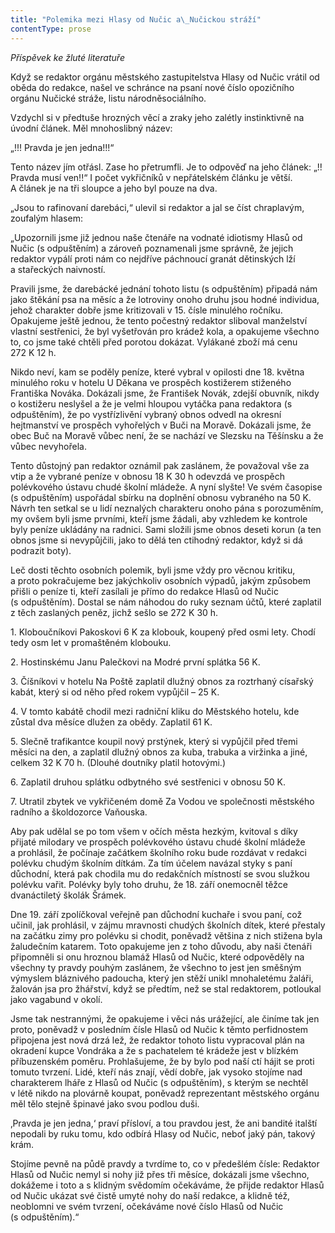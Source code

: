 ```yaml
---
title: "Polemika mezi Hlasy od Nučic a\_Nučickou stráží"
contentType: prose
---
```


<section>

<div class="centered">

<div class="verse">

_Příspěvek ke žluté literatuře_

</div>

</div>

</section>

<section>

Když se redaktor orgánu městského zastupitelstva Hlasy od Nučic vrátil od oběda do redakce, našel ve schránce na psaní nové číslo opozičního orgánu Nučické stráže, listu národněsociálního.

Vzdychl si v předtuše hrozných věcí a zraky jeho zalétly instinktivně na úvodní článek. Měl mnohoslibný název:

„!!! Pravda je jen jedna!!!“

Tento název jím otřásl. Zase ho přetrumfli. Je to odpověď na jeho článek: „!! Pravda musí ven!!“ I počet vykřičníků v nepřátelském článku je větší. A článek je na tři sloupce a jeho byl pouze na dva.

„Jsou to rafinovaní darebáci,“ ulevil si redaktor a jal se číst chrapla­vým, zoufalým hlasem:

„Upozornili jsme již jednou naše čtenáře na vodnaté idiotismy Hlasů od Nučic (s odpuštěním) a zároveň poznamenali jsme správně, že jejich redaktor vypálí proti nám co nejdříve páchnoucí granát dětinských lží a stařeckých naivností.

Pravili jsme, že darebácké jednání tohoto listu (s odpuštěním) připadá nám jako štěkání psa na měsíc a že lotroviny onoho druhu jsou hodné individua, jehož charakter dobře jsme kritizovali v 15. čísle minulého ročníku. Opakujeme ještě jednou, že tento počestný redaktor sliboval manželství vlastní sestřenici, že byl vyšetřován pro krádež kola, a opakujeme všechno to, co jsme také chtěli před porotou dokázat. Vylákané zboží má cenu 272 K 12 h.

Nikdo neví, kam se poděly peníze, které vybral v opilosti dne 18. května minulého roku v hotelu U Děkana ve prospěch kostižerem stiženého Františka Nováka. Dokázali jsme, že František Novák, zdejší obuvník, nikdy o kostižeru neslyšel a že je velmi hloupou vytáčka pana redaktora (s odpuštěním), že po vystřízlivění vybraný obnos odvedl na okresní hejtmanství ve prospěch vyhořelých v Buči na Moravě. Dokázali jsme, že obec Buč na Moravě vůbec není, že se nachází ve Slezsku na Těšínsku a že vůbec nevyhořela.

Tento důstojný pan redaktor oznámil pak zaslánem, že považoval vše za vtip a že vybrané peníze v obnosu 18 K 30 h odevzdá ve prospěch polévkového ústavu chudé školní mládeže. A nyní slyšte! Ve svém časopise (s odpuštěním) uspořádal sbírku na doplnění obnosu vybraného na 50 K. Návrh ten setkal se u lidí neznalých charakteru onoho pána s porozuměním, my ovšem byli jsme prvními, kteří jsme žádali, aby vzhledem ke kontrole byly peníze ukládány na radnici. Sami složili jsme obnos deseti korun (a ten obnos jsme si nevypůjčili, jako to dělá ten ctihodný redaktor, když si dá podrazit boty).

Leč dosti těchto osobních polemik, byli jsme vždy pro věcnou kritiku, a proto pokračujeme bez jakýchkoliv osobních výpadů, jakým způsobem přišli o peníze ti, kteří zasílali je přímo do redakce Hlasů od Nučic (s odpuštěním). Dostal se nám náhodou do ruky seznam účtů, které zaplatil z těch zaslaných peněz, jichž sešlo se 272 K 30 h.

</section>

<section>

1\. Kloboučníkovi Pakoskovi 6 K za klobouk, koupený před osmi lety. Chodí tedy osm let v promaštěném klobouku.

2\. Hostinskému Janu Palečkovi na Modré první splátka 56 K.

3\. Číšníkovi v hotelu Na Poště zaplatil dlužný obnos za roztrhaný císařský kabát, který si od něho před rokem vypůjčil – 25 K.

4\. V tomto kabátě chodil mezi radniční kliku do Městského hotelu, kde zůstal dva měsíce dlužen za obědy. Zaplatil 61 K.

5\. Slečně trafikantce koupil nový prstýnek, který si vypůjčil před třemi měsíci na den, a zaplatil dlužný obnos za kuba, trabuka a viržinka a jiné, celkem 32 K 70 h. (Dlouhé doutníky platil hotovými.)

6\. Zaplatil druhou splátku odbytného své sestřenici v obnosu 50 K.

7\. Utratil zbytek ve vykřičeném domě Za Vodou ve společnosti městského radního a školdozorce Vaňouska.

</section>

<section>

Aby pak udělal se po tom všem v očích města hezkým, kvitoval s díky přijaté milodary ve prospěch polévkového ústavu chudé školní mládeže a prohlásil, že počínaje začátkem školního roku bude rozdávat v redakci polévku chudým školním dítkám. Za tím účelem navázal styky s paní důchodní, která pak chodila mu do redakčních místností se svou služkou polévku vařit. Polévky byly toho druhu, že 18. září onemocněl těžce dvanáctiletý školák Šrámek.

Dne 19. září zpolíčkoval veřejně pan důchodní kuchaře i svou paní, což učinil, jak prohlásil, v zájmu mravnosti chudých školních dítek, které přestaly na začátku zimy pro polévku si chodit, poněvadž většina z nich stižena byla žaludečním katarem. Toto opakujeme jen z toho důvodu, aby naši čtenáři připomněli si onu hroznou blamáž Hlasů od Nučic, které odpověděly na všechny ty pravdy pouhým zaslánem, že všechno to jest jen směšným výmyslem bláznivého padoucha, který jen stěží unikl mnohaletému žaláři, žalován jsa pro žhářství, když se předtím, než se stal redaktorem, potloukal jako vagabund v okolí.

Jsme tak nestrannými, že opakujeme i věci nás urážející, ale činíme tak jen proto, poněvadž v posledním čísle Hlasů od Nučic k těmto perfidnostem připojena jest nová drzá lež, že redaktor tohoto listu vypracoval plán na okradení kupce Vondráka a že s pachatelem té krádeže jest v blízkém příbuzenském poměru. Prohlašujeme, že by bylo pod naší ctí hájit se proti tomuto tvrzení. Lidé, kteří nás znají, vědí dobře, jak vysoko stojíme nad charakterem lháře z Hlasů od Nučic (s odpuštěním), s kterým se nechtěl v létě nikdo na plovárně koupat, poněvadž reprezentant městského orgánu měl tělo stejně špinavé jako svou podlou duši.

‚Pravda je jen jedna,‘ praví přísloví, a tou pravdou jest, že ani bandité italští nepodali by ruku tomu, kdo odbírá Hlasy od Nučic, neboť jaký pán, takový krám.

Stojíme pevně na půdě pravdy a tvrdíme to, co v předešlém čísle: Redaktor Hlasů od Nučic nemyl si nohy již přes tři měsíce, dokázali jsme všechno, dokážeme i toto a s klidným svědomím očekáváme, že přijde redaktor Hlasů od Nučic ukázat své čistě umyté nohy do naší redakce, a klidně též, neoblomni ve svém tvrzení, očekáváme nové číslo Hlasů od Nučic (s odpuštěním).“

</section>
